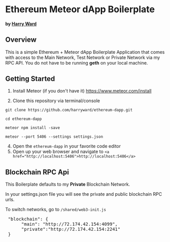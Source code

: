 # Ethereum Meteor dApp Boilerplate
#### by <a href="https://www.linkedin.com/in/harryward1/">Harry Ward</a>

## Overview

This is a simple Ethereum + Meteor dApp Boilerplate Application that comes with access to the Main Network, Test Network or Private Network via my RPC API. You do not have to be running <b>geth</b> on your local machine.

## Getting Started


1. Install Meteor (if you don't have it) <a href="https://www.meteor.com/install">https://www.meteor.com/install</a>

2. Clone this repository via terminal/console

`git clone https://github.com/harryward/ethereum-dapp.git`

`cd ethereum-dapp`

`meteor npm install -save`

`meteor --port 5406 --settings settings.json`

4. Open the `ethereum-dapp`  in your favorite code editor
5. Open up your web browser and navigate to `<a href="http://localhost:5406">http://localhost:5406</a>`



## Blockchain RPC Api

This Boilerplate defaults to my <b>Private</b> Blockchain Network.

In your settings.json file you will see the private and public blockchain RPC urls.

To switch networks, go to `/shared/web3-init.js`

<pre>
 "blockchain": {
      "main": "http://72.174.42.154:4099",
      "private":"http://72.174.42.154:2241"
 }
</pre>

